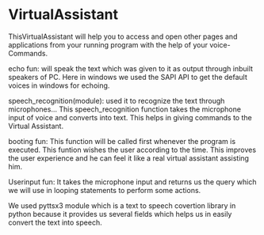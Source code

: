 # VirtualAssistant


ThisVirtualAssistant will help you to access and open other pages and applications from your running program with the help of
your voice- Commands.

echo fun: will speak the text which was given to it as output  through inbuilt speakers of PC.
Here in windows we used the SAPI API to get the default voices in windows for echoing.

speech_recognition(module): used it to recognize the text through microphones...
This speech_recognition function takes the microphone input of voice and converts into text. This helps in giving commands to the Virtual Assistant.

booting fun: This function will be called first whenever the program is executed. This funtion wishes the user according to the time.
This improves the user experience and he can feel it like a real virtual assistant assisting him.

Userinput fun: It takes the microphone input and returns us the query which we will use in looping statements to perform some actions.

We used pyttsx3 module which is a text to speech covertion library in python because it provides us several fields which helps us in easily convert the text into speech.

